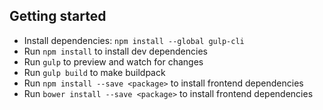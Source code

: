 ## Getting started

- Install dependencies: `npm install --global gulp-cli`
- Run `npm install` to install dev dependencies
- Run `gulp` to preview and watch for changes
- Run `gulp build` to make buildpack
- Run `npm install --save <package>` to install frontend dependencies
- Run `bower install --save <package>` to install frontend dependencies